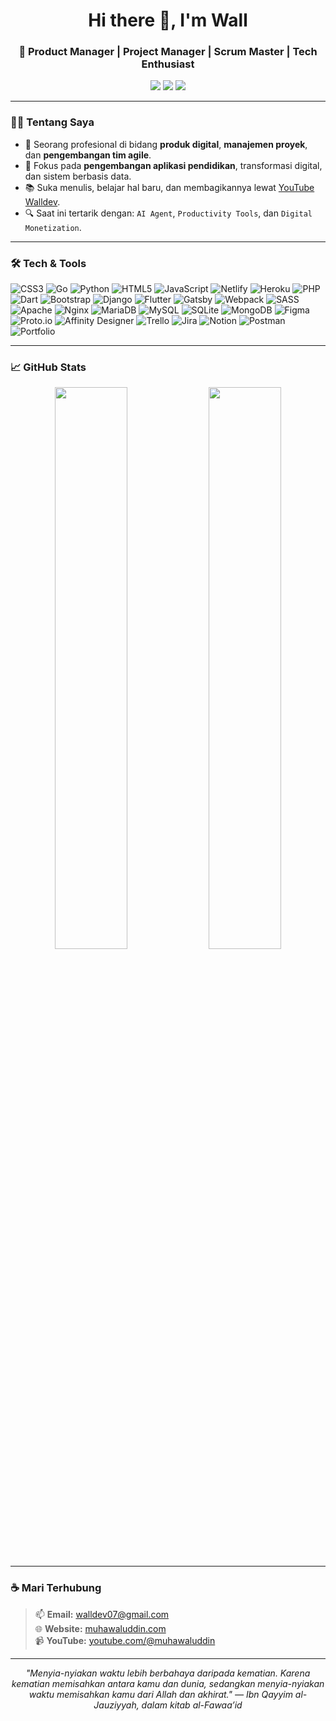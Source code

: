

<h1 align="center">Hi there 👋, I'm Wall</h1>
<h3 align="center">🚀 Product Manager | Project Manager | Scrum Master | Tech Enthusiast</h3>

<p align="center">
  <a href="https://youtube.com/@muhawaluddin" target="_blank"><img src="https://img.shields.io/badge/YouTube-Walldev-red?style=flat-square&logo=youtube"></a>
  <a href="https://linkedin.com/in/muhawaluddin" target="_blank"><img src="https://img.shields.io/badge/LinkedIn-Connect-blue?style=flat-square&logo=linkedin"></a>
  <a href="https://muhawaluddin.com" target="_blank"><img src="https://img.shields.io/badge/Portfolio-Visit-green?style=flat-square&logo=web"></a>
</p>

---

### 🧑‍💻 Tentang Saya

- 💼 Seorang profesional di bidang **produk digital**, **manajemen proyek**, dan **pengembangan tim agile**.
- 🎯 Fokus pada **pengembangan aplikasi pendidikan**, transformasi digital, dan sistem berbasis data.
- 📚 Suka menulis, belajar hal baru, dan membagikannya lewat [YouTube Walldev](https://youtube.com/@muhawaluddin).
- 🔍 Saat ini tertarik dengan: `AI Agent`, `Productivity Tools`, dan `Digital Monetization`.

---

### 🛠️ Tech & Tools

![CSS3](https://img.shields.io/badge/css3-%231572B6.svg?style=flat&logo=css3&logoColor=white) ![Go](https://img.shields.io/badge/go-%2300ADD8.svg?style=flat&logo=go&logoColor=white) ![Python](https://img.shields.io/badge/python-3670A0?style=flat&logo=python&logoColor=ffdd54) ![HTML5](https://img.shields.io/badge/html5-%23E34F26.svg?style=flat&logo=html5&logoColor=white) ![JavaScript](https://img.shields.io/badge/javascript-%23323330.svg?style=flat&logo=javascript&logoColor=%23F7DF1E) ![Netlify](https://img.shields.io/badge/netlify-%23000000.svg?style=flat&logo=netlify&logoColor=#00C7B7) ![Heroku](https://img.shields.io/badge/heroku-%23430098.svg?style=flat&logo=heroku&logoColor=white) ![PHP](https://img.shields.io/badge/php-%23777BB4.svg?style=flat&logo=php&logoColor=white) ![Dart](https://img.shields.io/badge/dart-%230175C2.svg?style=flat&logo=dart&logoColor=white) ![Bootstrap](https://img.shields.io/badge/bootstrap-%23563D7C.svg?style=flat&logo=bootstrap&logoColor=white) ![Django](https://img.shields.io/badge/django-%23092E20.svg?style=flat&logo=django&logoColor=white) ![Flutter](https://img.shields.io/badge/Flutter-%2302569B.svg?style=flat&logo=Flutter&logoColor=white) ![Gatsby](https://img.shields.io/badge/Gatsby-%23663399.svg?style=flat&logo=gatsby&logoColor=white) ![Webpack](https://img.shields.io/badge/webpack-%238DD6F9.svg?style=flat&logo=webpack&logoColor=black) ![SASS](https://img.shields.io/badge/SASS-hotpink.svg?style=flat&logo=SASS&logoColor=white) ![Apache](https://img.shields.io/badge/apache-%23D42029.svg?style=flat&logo=apache&logoColor=white) ![Nginx](https://img.shields.io/badge/nginx-%23009639.svg?style=flat&logo=nginx&logoColor=white) ![MariaDB](https://img.shields.io/badge/MariaDB-003545?style=flat&logo=mariadb&logoColor=white) ![MySQL](https://img.shields.io/badge/mysql-%2300f.svg?style=flat&logo=mysql&logoColor=white) ![SQLite](https://img.shields.io/badge/sqlite-%2307405e.svg?style=flat&logo=sqlite&logoColor=white) ![MongoDB](https://img.shields.io/badge/MongoDB-%234ea94b.svg?style=flat&logo=mongodb&logoColor=white) 	![Figma](https://img.shields.io/badge/figma-%23F24E1E.svg?style=flat&logo=figma&logoColor=white) ![Proto.io](https://img.shields.io/badge/Proto.io-161637?style=flat&logo=proto.io&logoColor=00e5ff) ![Affinity Designer](https://img.shields.io/badge/affinitydesginer-%231B72BE.svg?style=flat&logo=affinity-designer&logoColor=white) ![Trello](https://img.shields.io/badge/Trello-%23026AA7.svg?style=flat&logo=Trello&logoColor=white) ![Jira](https://img.shields.io/badge/jira-%230A0FFF.svg?style=flat&logo=jira&logoColor=white) ![Notion](https://img.shields.io/badge/Notion-%23000000.svg?style=flat&logo=notion&logoColor=white) ![Postman](https://img.shields.io/badge/Postman-FF6C37?style=flat&logo=postman&logoColor=white) ![Portfolio](https://img.shields.io/badge/Portfolio-%23000000.svg?style=flat&logo=firefox&logoColor=#FF7139)

---

### 📈 GitHub Stats

<p align="center">
  <img width="48%" src="https://github-readme-stats.vercel.app/api?username=muhawaluddin&show_icons=true&theme=default" />
  <img width="48%" src="https://github-readme-stats.vercel.app/api/top-langs/?username=muhawaluddin&layout=compact" />
</p>

---

### ☕ Mari Terhubung

> 📫 **Email:** walldev07@gmail.com  
> 🌐 **Website:** [muhawaluddin.com](https://muhawaluddin.com)  
> 📹 **YouTube:** [youtube.com/@muhawaluddin](https://youtube.com/@muhawaluddin)

---

<p align="center">
  <em>"Menyia-nyiakan waktu lebih berbahaya daripada kematian. Karena kematian memisahkan antara kamu dan dunia, sedangkan menyia-nyiakan waktu memisahkan kamu dari Allah dan akhirat." — Ibn Qayyim al-Jauziyyah, dalam kitab al-Fawaa’id</em>
</p>

